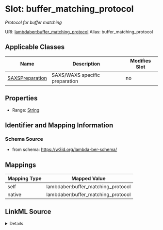 

# Slot: buffer_matching_protocol 


_Protocol for buffer matching_





URI: [lambdaber:buffer_matching_protocol](https://w3id.org/lambda-ber-schema/buffer_matching_protocol)
Alias: buffer_matching_protocol

<!-- no inheritance hierarchy -->





## Applicable Classes

| Name | Description | Modifies Slot |
| --- | --- | --- |
| [SAXSPreparation](SAXSPreparation.md) | SAXS/WAXS specific preparation |  no  |






## Properties

* Range: [String](String.md)




## Identifier and Mapping Information






### Schema Source


* from schema: https://w3id.org/lambda-ber-schema/




## Mappings

| Mapping Type | Mapped Value |
| ---  | ---  |
| self | lambdaber:buffer_matching_protocol |
| native | lambdaber:buffer_matching_protocol |




## LinkML Source

<details>
```yaml
name: buffer_matching_protocol
description: Protocol for buffer matching
from_schema: https://w3id.org/lambda-ber-schema/
rank: 1000
alias: buffer_matching_protocol
owner: SAXSPreparation
domain_of:
- SAXSPreparation
range: string

```
</details>